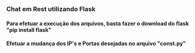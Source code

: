 ### Chat em Rest utilizando Flask

#### Para efetuar a execução dos arquivos, basta fazer o download do flask "pip install flask"
#### Efetuar a mudança dos IP's e Portas desejadas no arquivo "const.py"